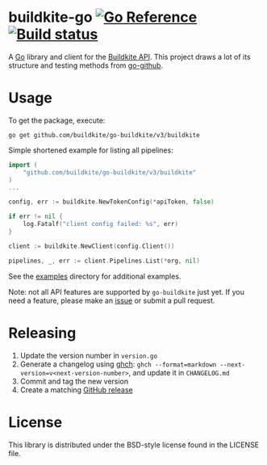 # buildkite-go [![Go Reference](https://pkg.go.dev/badge/github.com/buildkite/go-buildkite.svg)](https://pkg.go.dev/github.com/buildkite/go-buildkite/v3) [![Build status](https://badge.buildkite.com/b16a0d730b8732a1cfba06068f8450aa7cc4b2cf40eb6e6717.svg?branch=master)](https://buildkite.com/buildkite/go-buildkite)

A [Go](http://golang.org) library and client for the [Buildkite API](https://buildkite.com/docs/api). This project draws a lot of its structure and testing methods from [go-github](https://github.com/google/go-github).

# Usage

To get the package, execute:

```
go get github.com/buildkite/go-buildkite/v3/buildkite
```

Simple shortened example for listing all pipelines:

```go
import (
    "github.com/buildkite/go-buildkite/v3/buildkite"
)
...

config, err := buildkite.NewTokenConfig(*apiToken, false)

if err != nil {
	log.Fatalf("client config failed: %s", err)
}

client := buildkite.NewClient(config.Client())

pipelines, _, err := client.Pipelines.List(*org, nil)

```

See the [examples](https://github.com/buildkite/go-buildkite/tree/master/examples) directory for additional examples.

Note: not all API features are supported by `go-buildkite` just yet. If you need a feature, please make an [issue](https://github.com/buildkite/go-buildkite/issues) or submit a pull request.

# Releasing

1. Update the version number in `version.go`
2. Generate a changelog using [ghch](https://github.com/Songmu/ghch): `ghch --format=markdown --next-version=v<next-version-number>`, and update it in `CHANGELOG.md`
3. Commit and tag the new version
4. Create a matching [GitHub release](https://github.com/buildkite/go-buildkite/releases)

# License

This library is distributed under the BSD-style license found in the LICENSE file.
